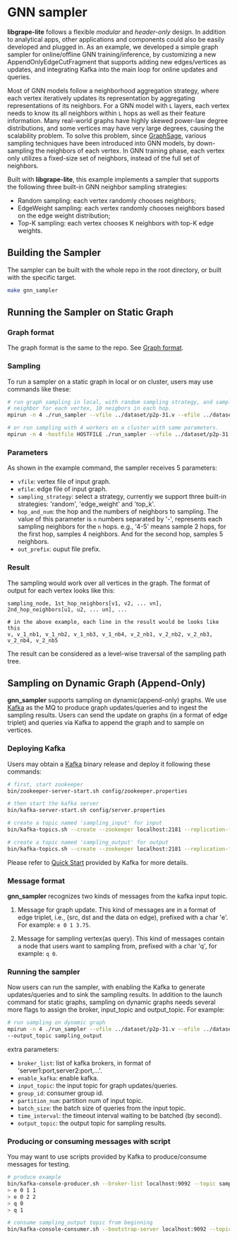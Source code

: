 # GNN sampler

**libgrape-lite** follows a flexible *modular* and *header-only* design. In addition to analytical apps, other applications and components could also be easily developed and plugged in. As an example, we developed a simple graph sampler for online/offline GNN training/inference, by customizing a new AppendOnlyEdgeCutFragment that supports adding new edges/vertices as updates, and integrating Kafka into the main loop for online updates and queries.

Most of GNN models follow a neighborhood aggregation strategy, where each vertex iteratively updates its representation by aggregating representations of its neighbors. For a GNN model with `L` layers, each vertex needs to know its all neighbors within `L` hops as well as their feature information. Many real-world graphs have highly skewed power-law degree distributions, and some vertices may have very large degrees, causing the scalability problem. To solve this problem, since [GraphSage](https://papers.nips.cc/paper/6703-inductive-representation-learning-on-large-graphs.pdf), various sampling techniques have been introduced into GNN models, by down-sampling the neighbors of each vertex. In GNN training phase, each vertex only utilizes a fixed-size set of neighbors, instead of the full set of neighbors.


Built with **libgrape-lite**, this example implements a sampler that supports the following three built-in GNN neighbor sampling strategies:

- Random sampling: each vertex randomly chooses neighbors;
- EdgeWeight sampling: each vertex randomly chooses neighbors based on the edge weight distribution;
- Top-K sampling: each vertex chooses K neighbors with top-K edge weights.

## Building the Sampler

The sampler can be built with the whole repo in the root directory, or built with the specific target.
```bash
make gnn_sampler
```

## Running the Sampler on Static Graph

### Graph format

The graph format is the same to the repo. See [Graph format](https://github.com/alibaba/libgrape-lite/blob/reorg/README.md).

### Sampling

To run a sampler on a static graph in local or on cluster, users may use commands like these:

```bash
# run graph sampling in local, with random sampling strategy, and sampling 2 hops'
# neighbor for each vertex, 10 neigbors in each hop.
mpirun -n 4 ./run_sampler --vfile ../dataset/p2p-31.v --efile ../dataset/p2p-31.e --sampling_strategy random --hop_and_num 4-5 --out_prefix ./output_sampling

# or run sampling with 4 workers on a cluster with same parameters.
mpirun -n 4 -hostfile HOSTFILE ./run_sampler --vfile ../dataset/p2p-31.v --efile ../dataset/p2p-31.e --sampling_strategy random --hop_and_num 4-5 --out_prefix ./output_sampling
```

### Parameters
As shown in the example command, the sampler receives 5 parameters:

- `vfile`: vertex file of input graph.
- `efile`: edge file of input graph.
- `sampling_strategy`: select a strategy, currently we support three built-in strategies: 'random', 'edge_weight' and 'top_k'.
- `hop_and_num`: the hop and the numbers of neighbors to sampling. The value of this parameter is `n` numbers separated by '-', represents each sampling neighbors for the `n` hops. e.g., '4-5' means sample 2 hops, for the first hop, samples 4 neighbors. And for the second hop, samples 5 neighbors.
- `out_prefix`: ouput file prefix.

### Result

The sampling would work over all vertices in the graph. The format of output for each vertex looks like this:

```
sampling_node, 1st_hop_neighbors[v1, v2, ... vn], 2nd_hop_neighbors[u1, u2, ... un], ...

# in the above example, each line in the result would be looks like this
v, v_1_nb1, v_1_nb2, v_1_nb3, v_1_nb4, v_2_nb1, v_2_nb2, v_2_nb3, v_2_nb4, v_2_nb5
```

The result can be considered as a level-wise traversal of the sampling path tree.

## Sampling on Dynamic Graph (Append-Only)

**gnn_sampler** supports sampling on dynamic(append-only) graphs. We use
[Kafka](https://github.com/apache/kafka) as the MQ to produce graph updates/queries and to ingest the sampling results.
Users can send the update on graphs (in a format of edge triplet) and queries via Kafka to append the graph and to sample on vertices.


### Deploying Kafka

Users may obtain a [Kafka](https://archive.apache.org/dist/kafka/2.3.0/kafka_2.11-2.3.0.tgz) binary release and deploy it following these commands:

```bash
# first, start zookeeper
bin/zookeeper-server-start.sh config/zookeeper.properties

# then start the kafka server
bin/kafka-server-start.sh config/server.properties

# create a topic named 'sampling_input' for input
bin/kafka-topics.sh --create --zookeeper localhost:2181 --replication-factor 1 --partitions 1 --topic sampling_input

# create a topic named 'sampling_output' for output
bin/kafka-topics.sh --create --zookeeper localhost:2181 --replication-factor 1 --partitions 1 --topic sampling_output
```
Please refer to [Quick Start](https://kafka.apache.org/quickstart) provided by Kafka for more details.

### Message format

**gnn_sampler** recognizes two kinds of messages from the kafka input topic.

1. Message for graph update.
This kind of messages are in a format of edge triplet, i.e., (src, dst and the data on edge), prefixed with a char 'e'. For example: `e 0 1 3.75`.

2. Message for sampling vertex(as query).
This kind of messages contain a node that users want to sampling from, prefixed with a char 'q', for example: `q 0`.

### Running the sampler

Now users can run the sampler, with enabling the Kafka to generate updates/queries and to sink the sampling results. In addition to the launch command for static graphs, sampling on dynamic graphs needs several more flags to assign the broker, input_topic and output_topic. For example:

```bash
# run sampling on dynamic graph
mpirun -n 4 ./run_sampler --vfile ../dataset/p2p-31.v --efile ../dataset/p2p-31.e --sampling_strategy random --hop_and_num 10-10 --enable_kafka true --broker_list localhost:9092 --input_topic sampling_input --group_id consumer_xx --partition_num 1 --batch_size 100 --time_interval 10
--output_topic sampling_output
```

extra parameters:

- `broker_list`: list of kafka brokers, in format of 'server1:port,server2:port,...'.
- `enable_kafka`: enable kafka.
- `input_topic`: the input topic for graph updates/queries.
- `group_id`: consumer group id.
- `partition_num`: partition num of input topic.
- `batch_size`: the batch size of queries from the input topic.
- `time_interval`: the timeout interval waiting to be batched (by second).
- `output_topic`: the output topic for sampling results.


### Producing or consuming messages with script

You may want to use scripts provided by Kafka to produce/consume messages for testing.

```bash
# produce example
bin/kafka-console-producer.sh --broker-list localhost:9092 --topic sampling_input
> e 0 1 1
> e 0 2 2
> q 0
> q 1

# consume sampling_output topic from beginning
bin/kafka-console-consumer.sh --bootstrap-server localhost:9092 --topic sampling_output --from-beginning
```

